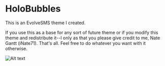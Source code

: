 HoloBubbles
===========

This is an EvolveSMS theme I created.

If you use this as a base for any sort of future theme or if you modify this theme and redistribute it--I only as that you please give credit to me, Nate Gantt (iNate71). That's all. Feel free to do whatever you want with it otherwise.

![Alt text](http://i.imgur.com/UD6eezul.png "screenshot")
